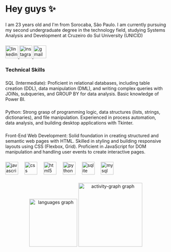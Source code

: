 <h1 align="left">Hey  guys ✨</h1>

###

<p align="left">I am 23 years old and I'm from Sorocaba, São Paulo. I am currently pursuing my second undergraduate degree in the technology field, studying Systems Analysis and Development at Cruzeiro do Sul University (UNICID)</p>

###

<div align="left">
  <a href="https://www.linkedin.com/in/luana-chieb%C3%A1o/" target="_blank">
    <img src="https://img.shields.io/static/v1?message=LinkedIn&logo=linkedin&label=&color=0077B5&logoColor=white&labelColor=&style=for-the-badge" height="40" alt="linkedin logo"  />
  </a>
  <a href="https://www.instagram.com/l.chiebao/" target="_blank">
    <img src="https://img.shields.io/static/v1?message=Instagram&logo=instagram&label=&color=E4405F&logoColor=white&labelColor=&style=for-the-badge" height="40" alt="instagram logo"  />
  </a>
  <a href="luana.chiebao@gmail.com" target="_blank">
    <img src="https://img.shields.io/static/v1?message=Gmail&logo=gmail&label=&color=D14836&logoColor=white&labelColor=&style=for-the-badge" height="40" alt="gmail logo"  />
  </a>
</div>

###

<h3 align="left">Technical Skills</h3>

###

<p align="left">SQL (Intermediate): Proficient in relational databases, including table creation (DDL), data manipulation (DML), and writing complex queries with JOINs, subqueries, and GROUP BY for data analysis. Basic knowledge of Power BI.</p>

###

<p align="left">Python: Strong grasp of programming logic, data structures (lists, strings, dictionaries), and file manipulation. Experienced in process automation, data analysis, and building desktop applications with Tkinter.</p>

###

<p align="left">Front-End Web Development: Solid foundation in creating structured and semantic web pages with HTML. Skilled in styling and building responsive layouts using CSS (Flexbox, Grid). Proficient in JavaScript for DOM manipulation and handling user events to create interactive pages.</p>

###

<div align="left">
  <img src="https://cdn.jsdelivr.net/gh/devicons/devicon/icons/javascript/javascript-original.svg" height="40" alt="javascript logo"  />
  <img width="12" />
  <img src="https://cdn.jsdelivr.net/gh/devicons/devicon/icons/css3/css3-original.svg" height="40" alt="css logo"  />
  <img width="12" />
  <img src="https://cdn.jsdelivr.net/gh/devicons/devicon/icons/html5/html5-original.svg" height="40" alt="html5 logo"  />
  <img width="12" />
  <img src="https://cdn.jsdelivr.net/gh/devicons/devicon/icons/python/python-original.svg" height="40" alt="python logo"  />
  <img width="12" />
  <img src="https://skillicons.dev/icons?i=sqlite" height="40" alt="sqlite logo"  />
  <img width="12" />
  <img src="https://skillicons.dev/icons?i=mysql" height="40" alt="mysql logo"  />
</div>

###

<div align="center">
  <img src="https://github-readme-stats.vercel.app/api/top-langs?username=Chiebao&locale=en&hide_title=false&layout=compact&card_width=320&langs_count=5&theme=gotham&hide_border=false&order=2" height="150" alt="languages graph"  />
  <img src="https://github-readme-activity-graph.vercel.app/graph?username=Chiebao&radius=16&theme=gotham&area=true&order=5" height="200" alt="activity-graph graph"  />
</div>

###
###
